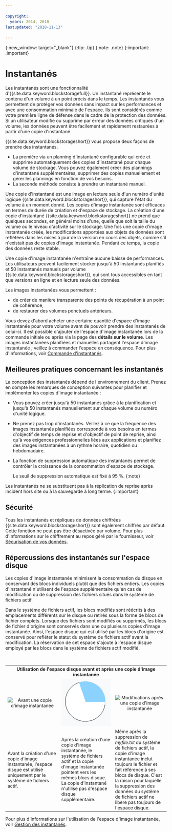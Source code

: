 ```yaml
---

copyright:
  years: 2014, 2018
lastupdated: "2018-11-13"

---
```

{:new_window: target="_blank"}
{:tip: .tip}
{:note: .note}
{:important: .important}

# Instantanés

Les instantanés sont une fonctionnalité d'{{site.data.keyword.blockstoragefull}}. Un instantané représente le contenu d'un volume à un point précis dans le temps. Les instantanés vous permettent de protéger vos données sans impact sur les performances et avec une consommation minimale de l'espace. Ils sont considérés comme votre première ligne de défense dans le cadre de la protection des données. Si un utilisateur modifie ou supprime par erreur des données critiques d'un volume, les données peuvent être facilement et rapidement restaurées à partir d'une copie d'instantané.

{{site.data.keyword.blockstorageshort}} vous propose deux façons de prendre des instantanés.

* La première via un planning d'instantané configurable qui crée et supprime automatiquement des copies d'instantané pour chaque volume de stockage. Vous pouvez également créer des plannings d'instantané supplémentaires, supprimer des copies manuellement et gérer les plannings en fonction de vos besoins.
* La seconde méthode consiste à prendre un instantané manuel.

Une copie d'instantané est une image en lecture seule d'un numéro d'unité logique {{site.data.keyword.blockstorageshort}}, qui capture l'état du volume à un moment donné. Les copies d'image instantanée sont efficaces en termes de durée de création et d'espace de stockage. La création d'une copie d'instantané {{site.data.keyword.blockstorageshort}} ne prend que quelques secondes, en général moins d'une, quelle que soit la taille du volume ou le niveau d'activité sur le stockage. Une fois une copie d'image instantanée créée, les modifications apportées aux objets de données sont reflétées dans les mises à jour de la version en cours des objets, comme s'il n'existait pas de copies d'image instantanée. Pendant ce temps, la copie des données reste stable.

Une copie d'image instantanée n'entraîne aucune baisse de performances. Les utilisateurs peuvent facilement stocker jusqu'à 50 instantanés planifiés et 50 instantanés manuels par volume {{site.data.keyword.blockstorageshort}}, qui sont tous accessibles en tant que versions en ligne et en lecture seule des données.

Les images instantanées vous permettent :

- de créer de manière transparente des points de récupération à un point de cohérence,
- de restaurer des volumes ponctuels antérieurs.

Vous devez d'abord acheter une certaine quantité d'espace d'image instantanée pour votre volume avant de pouvoir prendre des instantanés de celui-ci. Il est possible d'ajouter de l'espace d'image instantanée lors de la commande initiale ou après via la page des **détails sur le volume**. Les images instantanées planifiées et manuelles partagent l'espace d'image instantanée ; veillez à commander l'espace en conséquence. Pour plus d'informations, voir [Commande d'instantanés](ordering-snapshots.html).

## Meilleures pratiques concernant les instantanés

La conception des instantanés dépend de l'environnement du client. Prenez en compte les remarques de conception suivantes pour planifier et implémenter les copies d'image instantanée :
- Vous pouvez créer jusqu'à 50 instantanés grâce à la planification et jusqu'à 50 instantanés manuellement sur chaque volume ou numéro d'unité logique.
- Ne prenez pas trop d'instantanés. Veillez à ce que la fréquence des images instantanés planifiées corresponde à vos besoins en termes d'objectif de temps de reprise et d'objectif de point de reprise, ainsi qu'à vos exigences professionnelles liées aux applications et planifiez des images instantanées à un rythme horaire, quotidien ou hebdomadaire.
- La fonction de suppression automatique des instantanés permet de contrôler la croissance de la consommation d'espace de stockage. <br/>

  Le seuil de suppression automatique est fixé à 95 %.
  {:note}

Les instantanés ne se substituent pas à la réplication de reprise après incident hors site ou à la sauvegarde à long terme.
{:important}

## Sécurité

Tous les instantanés et répliques de données chiffrées {{site.data.keyword.blockstorageshort}} sont également chiffrés par défaut. Cette fonction ne peut pas être désactivée par volume. Pour plus d'informations sur le chiffrement au repos géré par le fournisseur, voir [Sécurisation de vos données](block-file-storage-encryption-rest.html).

## Répercussions des instantanés sur l'espace disque

Les copies d'image instantanée minimisent la consommation du disque en conservant des blocs individuels plutôt que des fichiers entiers. Les copies d'instantané n'utilisent de l'espace supplémentaire qu'en cas de modification ou de suppression des fichiers situés dans le système de fichiers actif.

Dans le système de fichiers actif, les blocs modifiés sont réécrits à des emplacements différents sur le disque ou retirés sous la forme de blocs de fichier complets. Lorsque des fichiers sont modifiés ou supprimés, les blocs de fichier d'origine sont conservés dans une ou plusieurs copies d'image instantanée. Ainsi, l'espace disque qui est utilisé par les blocs d'origine est conservé pour refléter le statut du système de fichiers actif avant la modification. La réservation de cet espace s'ajoute à l'espace disque employé par les blocs dans le système de fichiers actif modifié.

<table>
    <colgroup>
      <col style="width: 33.3%;"/>
      <col style="width: 33.3%;"/>
      <col style="width: 33.3%;"/>
    </colgroup>
      <tr>
        <th colspan="3" style="border: 0.0px;text-align: center;">Utilisation de l'espace disque avant et après une copie d'image instantanée</th>
     </tr><tr>
        <td style="border: 0.0px;text-align: center;"><img src="/images/bfcircle1.png" alt="Avant une copie d'image instantanée"></td>
        <td style="border: 0.0px;text-align: center;"><img src="/images/bfcircle3.png" alt="Après une copie d'image instantanée"></td>
        <td style="border: 0.0px;text-align: center;"><img src="/images/bfcircle2.png" alt="Modifications après une copie d'image instantanée"></td>
     </tr><tr>
        <td style="border: 0.0px;">Avant la création d'une copie d'image instantanée, l'espace disque est utilisé uniquement par le système de fichiers actif.</td>
        <td style="border: 0.0px;">Après la création d'une copie d'image instantanée, le système de fichiers actif et la copie d'image instantanée pointent vers les mêmes blocs disque. La copie d'instantané n'utilise pas d'espace disque supplémentaire.</td>
        <td style="border: 0.0px;">Même après la suppression de <i>myfile.txt</i> du système de fichiers actif, la copie d'image instantanée inclut toujours le fichier et fait référence à ses blocs de disque. C'est la raison pour laquelle la suppression des données du système de fichiers actif ne libère pas toujours de l'espace disque.</td>
      </tr>
</table>

Pour plus d'informations sur l'utilisation de l'espace d'image instantanée, voir [Gestion des instantanés](working-with-snapshots.html).
